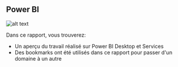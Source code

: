 ## Power BI
![alt text](https://img.shields.io/badge/PowerBI-F2C811?style=for-the-badge&logo=Power%20BI&logoColor=white)

Dans ce rapport, vous trouverez:

* Un aperçu du travail réalisé sur Power BI Desktop et Services 
* Des bookmarks ont été utilisés dans ce rapport pour passer d'un domaine à un autre

